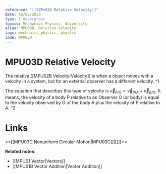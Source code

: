 ```yaml
---
reference: "[[SZPs03G Relative Velocity]]"
date: 16/02/2023
type: 1 #evergreen
topics: Mechanics Physics, University
alias: MPU03D, Relative Velocity
tags: mechanics_physics, physics
code: MPU03D
---
```

# MPU03D Relative Velocity

The relative [[MPU02B Velocity|Velocity]] is when a object moves with a velocity in a system, but for an external observer has a different velocity. ^1

The equation that describes this type of velocity is $\vec{v}_{P/O} = \vec{v}_{P/A} + \vec{v}_{B/O}$. It means, the velocity of a body P relative to an Observer O (or body) is equal to the velocity observed by O of the body A plus the velocity of P relative to A. ^2

# Links
<<[[MPU03C Nonuniform Circular Motion|MPU03C]]|[[]]>>

**Related notes:**
- [[MPU01 Vector|Vectors]]
- [[MPU01B Vector Addition|Vector Addition]]
